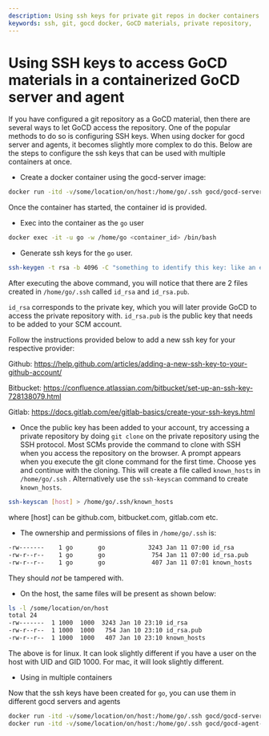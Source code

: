 ```yaml
---
description: Using ssh keys for private git repos in docker containers.
keywords: ssh, git, gocd docker, GoCD materials, private repository, 
---
```


# Using SSH keys to access GoCD materials in a containerized GoCD server and agent

If you have configured a git repository as a GoCD material, then there are several ways to let GoCD access the repository.
One of the popular methods to do so is configuring SSH keys. When using docker for gocd server and agents, it becomes slightly more complex to do this. Below are the steps to configure the ssh keys that can be used with multiple containers at once. 


- Create a docker container using the gocd-server image: 

```bash
docker run -itd -v/some/location/on/host:/home/go/.ssh gocd/gocd-server:v18.12.0
```

Once the container has started, the container id is provided.


- Exec into the container as the `go` user

```bash
docker exec -it -u go -w /home/go <container_id> /bin/bash
```

- Generate ssh keys for the `go` user.

```bash
ssh-keygen -t rsa -b 4096 -C "something to identify this key: like an email address"
```

After executing the above command, you will notice that there are 2 files created in `/home/go/.ssh` called `id_rsa` and `id_rsa.pub`. 

`id_rsa` corresponds to the private key, which you will later provide GoCD to access the private repository with.
`id_rsa.pub` is the public key that needs to be added to your SCM account. 

Follow the instructions provided below to add a new ssh key for your respective provider:

Github: https://help.github.com/articles/adding-a-new-ssh-key-to-your-github-account/

Bitbucket: https://confluence.atlassian.com/bitbucket/set-up-an-ssh-key-728138079.html

Gitlab: https://docs.gitlab.com/ee/gitlab-basics/create-your-ssh-keys.html

- Once the public key has been added to your account, try accessing a private repository by doing `git clone` on the private repository using the SSH protocol. Most SCMs provide the command to clone with SSH when you access the repository on the browser.
A prompt appears when you execute the git clone command for the first time. Choose yes and continue with the cloning. This will create a file called `known_hosts` in `/home/go/.ssh` . Alternatively use the `ssh-keyscan` command to create `known_hosts`.

```bash
ssh-keyscan [host] > /home/go/.ssh/known_hosts
```

where [host] can be github.com, bitbucket.com, gitlab.com etc.

- The ownership and permissions of files in `/home/go/.ssh` is:
```bash
-rw-------    1 go       go            3243 Jan 11 07:00 id_rsa
-rw-r--r--    1 go       go             754 Jan 11 07:00 id_rsa.pub
-rw-r--r--    1 go       go             407 Jan 11 07:01 known_hosts
```
 
 They should _not_ be tampered with.

- On the host, the same files will be present as shown below:

```bash
ls -l /some/location/on/host
total 24
-rw-------  1 1000  1000  3243 Jan 10 23:10 id_rsa
-rw-r--r--  1 1000  1000   754 Jan 10 23:10 id_rsa.pub
-rw-r--r--  1 1000  1000   407 Jan 10 23:10 known_hosts
```

The above is for linux. It can look slightly different if you have a user on the host with UID and GID 1000. For mac, it will look slightly different.

- Using in multiple containers

Now that the ssh keys have been created for `go`, you can use them in different gocd servers and agents

```bash
docker run -itd -v/some/location/on/host:/home/go/.ssh gocd/gocd-server:v18.12.0
docker run -itd -v/some/location/on/host:/home/go/.ssh gocd/gocd-agent-alpine-3.6:v18.12.0
```

